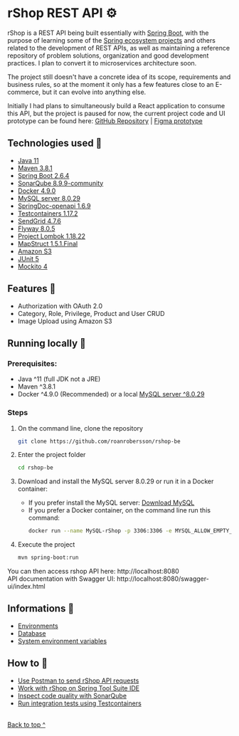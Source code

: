# rShop REST API :gear: <a name="top"></a>

rShop is a REST API being built essentially with [Spring Boot](https://spring.io/guides/gs/spring-boot), with the purpose of learning some of the [Spring ecosystem projects](https://spring.io/projects) and others related to the development of REST APIs, as well as maintaining a reference repository of problem solutions, organization and good development practices. I plan to convert it to microservices architecture soon.

The project still doesn't have a concrete idea of its scope, requirements and business rules, so at the moment it only has a few features close to an E-commerce, but it can evolve into anything else.

Initially I had plans to simultaneously build a React application to consume this API, but the project is paused for now, the current project code and UI prototype can be found here: [GitHub Repository](https://github.com/roanrobersson/rshop-fe) | [Figma prototype](https://www.figma.com/file/zleS0uCt7mzjfEaw1orh0i/rShop?node-id=0%3A1)<br />

## Technologies used :dna:
- [Java 11](https://www.java.com)
- [Maven 3.8.1](https://maven.apache.org)
- [Spring Boot 2.6.4](https://spring.io/projects/spring-boot)
- [SonarQube 8.9.9-community](https://www.sonarqube.org)
- [Docker 4.9.0](https://www.docker.com)
- [MySQL server 8.0.29](https://www.mysql.com)
- [SpringDoc-openapi 1.6.9](https://springdoc.org/)
- [Testcontainers 1.17.2](https://www.testcontainers.org)
- [SendGrid 4.7.6](https://sendgrid.com)
- [Flyway 8.0.5](https://flywaydb.org/)
- [Project Lombok 1.18.22](https://projectlombok.org)
- [MapStruct 1.5.1.Final](https://mapstruct.org)
- [Amazon S3](https://aws.amazon.com/pt/s3)
- [JUnit 5](https://junit.org/junit5)
- [Mockito 4](https://site.mockito.org/)

## Features :star2:
- Authorization with OAuth 2.0
- Category, Role, Privilege, Product and User CRUD
- Image Upload using Amazon S3

## Running locally 🔨

### Prerequisites:
- Java ^11 (full JDK not a JRE)
- Maven ^3.8.1
- Docker ^4.9.0 (Recommended) or a local [MySQL server ^8.0.29](https://dev.mysql.com/downloads/mysql/)

### Steps
1) On the command line, clone the repository
    ```bash
    git clone https://github.com/roanrobersson/rshop-be
    ```
    
2) Enter the project folder
    ```bash
    cd rshop-be
    ```

3) Download and install the MySQL server 8.0.29 or run it in a Docker container:
    * If you prefer install the MySQL server: [Download MySQL](https://dev.mysql.com/downloads/mysql/)
    * If you prefer a Docker container, on the command line run this command:
        ```bash
        docker run --name MySQL-rShop -p 3306:3306 -e MYSQL_ALLOW_EMPTY_PASSWORD=true -d mysql:8.0.29
        ```
    
4) Execute the project
    ```bash
    mvn spring-boot:run
    ```

  You can then access rshop API here: http://localhost:8080 <br />
  API documentation with Swagger UI: http://localhost:8080/swagger-ui/index.html

## Informations :memo:
- [Environments](docs/ENVIRONMENTS.md)
- [Database](docs/DATABASE.md)
- [System environment variables](docs/SYS_ENV_VARIABLES.md)

## How to :book:
- [Use Postman to send rShop API requests](docs/POSTMAN.md)
- [Work with rShop on Spring Tool Suite IDE](docs/IDE.md)
- [Inspect code quality with SonarQube](docs/SONARQUBE.md)
- [Run integration tests using Testcontainers](docs/TESTCONTAINERS.md)

<br />
<a href="#top">Back to top ^</a>
